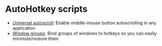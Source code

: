 AutoHotkey scripts
==================

- [Universal autoscroll](https://github.com/timmolderez/autohotkey-scripts/tree/master/Universal%20autoscroll): Enable middle-mouse button autoscrolling in any application
- [Window groups](https://github.com/timmolderez/autohotkey-scripts/tree/master/Window%20groups): Bind groups of windows to hotkeys so you can easily minimize/restore them